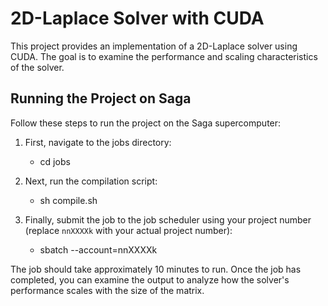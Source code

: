 # 2D-Laplace Solver with CUDA

This project provides an implementation of a 2D-Laplace solver using CUDA.
The goal is to examine the performance and scaling characteristics
of the solver.

## Running the Project on Saga

Follow these steps to run the project on the Saga supercomputer:

1. First, navigate to the jobs directory:

   - cd jobs

2. Next, run the compilation script:

   - sh compile.sh


3. Finally, submit the job to the job scheduler using your project number
   (replace `nnXXXXk` with your actual project number):

   - sbatch --account=nnXXXXk



The job should take approximately 10 minutes to run. Once the job has completed,
you can examine the output to analyze how the solver's performance scales with
the size of the matrix.
